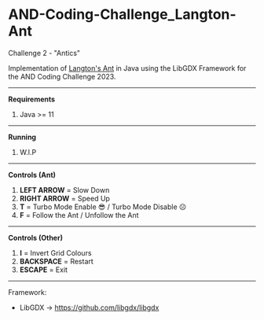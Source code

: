 # AND-Coding-Challenge_Langton-Ant
Challenge 2 - "Antics"

Implementation of [Langton's Ant](https://en.wikipedia.org/wiki/Langton%27s_ant) in Java using the LibGDX Framework for the AND Coding Challenge 2023.

---

<b>Requirements</b>

1. Java >= 11

---

<b>Running</b>

1. W.I.P

---

<b>Controls (Ant)</b>

1. <b>LEFT ARROW</b> = Slow Down
2. <b>RIGHT ARROW</b> = Speed Up
3. <b>T</b> = Turbo Mode Enable :sunglasses: / Turbo Mode Disable :frowning_face:
4. <b>F</b> = Follow the Ant / Unfollow the Ant

---

<b>Controls (Other)</b>

1. <b>I</b> = Invert Grid Colours
2. <b>BACKSPACE</b> = Restart
3. <b>ESCAPE</b> = Exit

---

Framework: 
  - LibGDX -> https://github.com/libgdx/libgdx
